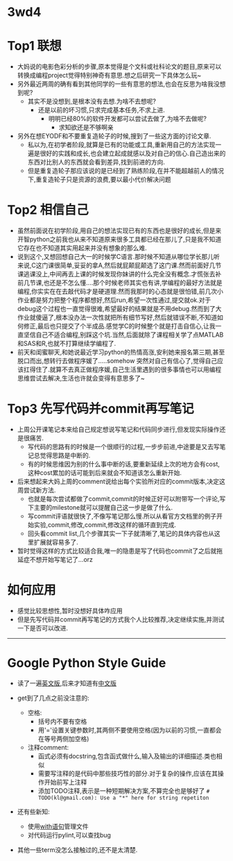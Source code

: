 # 3wd4

# Top1 联想
* 大妈说的电影色彩分析的步骤,原本觉得是个文科或社科论文的题目,原来可以转换成编程project觉得特别神奇有意思.想之后研究一下具体怎么玩~
* 另外最近两周的确有看到其他同学的一些有意思的想法,也会在反思为啥我没想到呢?
	* 其实不是没想到,是根本没有去想.为啥不去想呢?
		* 还是以前的坏习惯,只求完成基本任务,不求上进.
			* 明明已经80%的软件开发都可以尝试去做了,为啥不去做呢?
				* 求知欲还是不够啊亲
* 另外在想EYODF和不要重复造轮子的时候,搜到了一些这方面的讨论文章.
	* 私以为,在初学者阶段,就算是已有的功能或工具,重新用自己的方法实现一遍是很好的实践和成长,也会建立起成就感以及对自己的信心.自己造出来的东西对比别人的东西就会看到差异,找到前进的方向.
	* 但是重复造轮子那应该说的是已经到了熟练阶段,在并不能超越前人的情况下,重复造轮子只是资源的浪费,要以最小代价解决问题

# Top2 相信自己
* 虽然前面说在初学阶段,用自己的想法实现已有的东西也是很好的成长,但是来开智python之前我也从来不知道原来很多工具都已经在那儿了,只是我不知道它存在也不知道其实用起来并没有想象的那么难.
* 说到这个,又想回想自己大一的时候学C语言.那时候不知道从哪位学长那儿听来说,C这门课很简单,妥妥的拿A,然后就屁颠屁颠选了这门课.然而前面好几节课逃课没上,中间再去上课的时候发现你妹讲的什么完全没有概念.才慌张去补前几节课,也还是不怎么懂....那个时候老师其实也有讲,学编程的最好方法就是编程,你实实在在去敲代码才是硬道理.然而我那时的心态就是很怕错,前几次小作业都是努力把整个程序都想好,然后run,希望一次性通过,提交就ok.对于debug这个过程也一直觉得很难,希望最好的结果就是不用debug.然而到了大作业就傻逼了,根本没办法一次性就把所有细节写好,然后就错误不断,不知道如何修正,最后也只提交了个半成品.感觉学C的时候整个就是打击自信心,让我一直坚信自己不适合编程,别踩这个坑.当然,后面就除了课程相关学了点MATLAB和SAS和R,也就不打算继续学编程了.
* 前天和闺蜜聊天,和她说最近学习python的热情高涨,安利她来报名第三期,甚至脱口而出,想转行去做程序媛了.....somehow 突然对自己有信心了,觉得自己应该扛得住了.就算不去真正做程序媛,自己生活里遇到的很多事情也可以用编程思维尝试去解决,生活也许就会变得有意思多了~

# Top3 先写代码并commit再写笔记
* 上周公开课笔记本来给自己规定想说写笔记和代码同步进行,但发现实际操作还是很痛苦.
	* 写代码的思路有的时候是一个很顺行的过程,一步步前进,中途要是又去写笔记总觉得思路是中断的.
	* 有的时候思维因为别的什么事中断的话,要重新延续上次的地方会有cost,这种cost累加的话可能到后来就会不知道该怎么重新开始.
* 后来想起来大妈上周的comment说给出每个实验所对应的commit版本,决定这周尝试新方法.
	* 也就是每次尝试都做了commit,commit的时候正好可以附带写一个评论,写下主要的milestone就可以提醒自己这一步是做了什么.
	* 写commit评语就很快了,不像写笔记那么慢.所以从看官方文档里的例子开始实验,commit,修改,commit,修改这样的循环直到完成.
	* 回头看commit list,几个步骤其实一下子就清晰了,笔记的具体内容也从这里扩展就容易多了.
* 暂时觉得这样的方式比较适合我,唯一的隐患是写了代码也commit了之后就拖延症不想开始写笔记了...orz

# 如何应用
* 感觉比较思想性,暂时没想好具体咋应用
* 但是先写代码并commit再写笔记的方式我个人比较推荐,决定继续实施,并测试一下是否可以改进.

---

# Google Python Style Guide
* 读了一遍[英文版](https://google.github.io/styleguide/pyguide.html),后来才知道有[中文版](http://zh-google-styleguide.readthedocs.org/en/latest/google-python-styleguide/contents/)
* get到了几点之前没注意的:
	* 空格:
		* 括号内不要有空格
		* 用'='设置关键参数时,其两侧不要使用空格(因为以前的习惯,一直都会在等号两侧加空格)
	* 注释comment:
		* 函式必须有docstring,包含函式做什么,输入及输出的详细描述.类也相似
		* 需要写注释的是代码中那些技巧性的部分.对于复杂的操作,应该在其操作开始前写上注释
		* 添加TODO注释,表示是一种短期解决方案,不算完全也是够好了
		```# TODO(kl@gmail.com): Use a "*" here for string repetiton```
* 还有些新知:
	* 使用[with语句](https://docs.python.org/2/reference/compound_stmts.html#the-with-statement)管理文件
	* 对代码运行pylint,可以查找bug

* 其他一些term没怎么接触过的,还不是太清楚.
	

